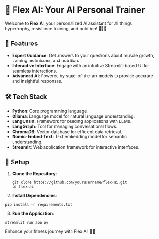 # 💪 Flex AI: Your AI Personal Trainer

Welcome to **Flex AI**, your personalized AI assistant for all things hypertrophy, resistance training, and nutrition! 🏋️‍♂️🥗

## 🚀 Features

- **Expert Guidance**: Get answers to your questions about muscle growth, training techniques, and nutrition.
- **Interactive Interface**: Engage with an intuitive Streamlit-based UI for seamless interactions.
- **Advanced AI**: Powered by state-of-the-art models to provide accurate and insightful responses.

## 🛠️ Tech Stack

- **Python**: Core programming language.
- **Ollama**: Language model for natural language understanding.
- **LangChain**: Framework for building applications with LLMs.
- **LangGraph**: Tool for managing conversational flows.
- **ChromaDB**: Vector database for efficient data retrieval.
- **Nomic-Embed-Text**: Text embedding model for semantic understanding.
- **Streamlit**: Web application framework for interactive interfaces.

## 📂 Setup

1. **Clone the Repository**:

   ```
   git clone https://github.com/yourusername/flex-ai.git
   cd flex-ai
   ```

2. **Install Dependencies**:

```
pip install -r requirements.txt
```

3. **Run the Application**:

```
streamlit run app.py
```

Enhance your fitness journey with Flex AI! 💪🤖
